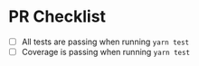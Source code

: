 # PR Checklist
- [ ] All tests are passing when running `yarn test`
- [ ] Coverage is passing when running `yarn test` 